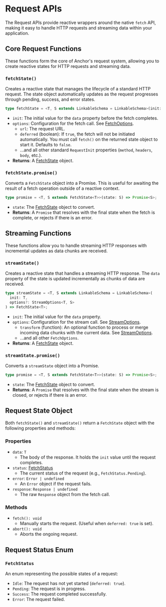 # Request APIs

The Request APIs provide reactive wrappers around the native `fetch` API, making it easy to handle HTTP requests and streaming data within your application.

## Core Request Functions

These functions form the core of Anchor's request system, allowing you to create reactive states for HTTP requests and streaming data.

### `fetchState()`

Creates a reactive state that manages the lifecycle of a standard HTTP request. The state object automatically updates as the request progresses through pending, success, and error states.

```typescript
type fetchState = <T, S extends LinkableSchema = LinkableSchema>(init: T, options: FetchOptions<S>) => FetchState<T>;
```

- `init`: The initial value for the `data` property before the fetch completes.
- `options`: Configuration for the fetch call. See [FetchOptions](types.md#fetchoptions).
  - `url`: The request URL.
  - `deferred` (boolean): If `true`, the fetch will not be initiated automatically. You must call `fetch()` on the returned state object to start it. Defaults to `false`.
  - ...and all other standard `RequestInit` properties (`method`, `headers`, `body`, etc.).
- **Returns**: A [FetchState](types.md#fetchstate-t) object.

### `fetchState.promise()`

Converts a `FetchState` object into a Promise. This is useful for awaiting the result of a fetch operation outside of a reactive context.

```typescript
type promise = <T, S extends FetchState<T>>(state: S) => Promise<S>;
```

- `state`: The [FetchState](types.md#fetchstate-t) object to convert.
- **Returns**: A `Promise` that resolves with the final state when the fetch is complete, or rejects if there is an error.

## Streaming Functions

These functions allow you to handle streaming HTTP responses with incremental updates as data chunks are received.

### `streamState()`

Creates a reactive state that handles a streaming HTTP response. The `data` property of the state is updated incrementally as chunks of data are received.

```typescript
type streamState = <T, S extends LinkableSchema = LinkableSchema>(
  init: T,
  options?: StreamOptions<T, S>
) => FetchState<T>;
```

- `init`: The initial value for the `data` property.
- `options`: Configuration for the stream call. See [StreamOptions](types.md#streamoptions).
  - `transform` (function): An optional function to process or merge incoming data chunks with the current data. See [StreamOptions](types.md#streamoptions).
  - ...and all other `FetchOptions`.
- **Returns**: A [FetchState](types.md#fetchstate-t) object.

### `streamState.promise()`

Converts a `streamState` object into a Promise.

```typescript
type promise = <T, S extends FetchState<T>>(state: S) => Promise<S>;
```

- `state`: The [FetchState](types.md#fetchstate-t) object to convert.
- **Returns**: A `Promise` that resolves with the final state when the stream is closed, or rejects if there is an error.

## Request State Object

Both `fetchState()` and `streamState()` return a `FetchState` object with the following properties and methods:

### Properties

- `data`: `T`
  - The body of the response. It holds the `init` value until the request completes.
- `status`: [FetchStatus](types.md#fetchstatus)
  - The current status of the request (e.g., `FetchStatus.Pending`).
- `error`: `Error | undefined`
  - An `Error` object if the request fails.
- `response`: `Response | undefined`
  - The raw `Response` object from the fetch call.

### Methods

- `fetch(): void`
  - Manually starts the request. (Useful when `deferred: true` is set).
- `abort(): void`
  - Aborts the ongoing request.

## Request Status Enum

### `FetchStatus`

An enum representing the possible states of a request:

- `Idle`: The request has not yet started (`deferred: true`).
- `Pending`: The request is in progress.
- `Success`: The request completed successfully.
- `Error`: The request failed.
